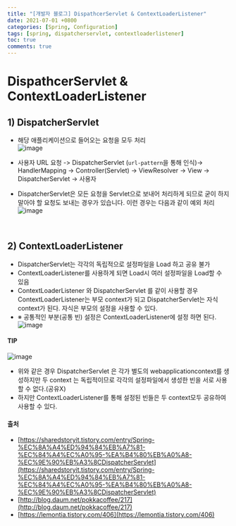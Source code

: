 ```yaml
---
title: "[개발자 블로그] DispathcerServlet & ContextLoaderListener"
date: 2021-07-01 +0800
categories: [Spring, Configuration]
tags: [spring, dispatcherservlet, contextloaderlistener]
toc: true
comments: true
---
```




# DispathcerServlet & ContextLoaderListener

## 1) DispatcherServlet

- 해당 애플리케이션으로 들어오는 요청을 모두 처리<br>
![image](https://user-images.githubusercontent.com/44339530/98519899-b7eaad00-22b4-11eb-894c-0f653a8a78e8.png)<br>

- 사용자 URL 요청 -> DispatcherServlet (`url-pattern`을 통해 인식)-> HandlerMapping -> Controller(Servlet) -> ViewResolver -> View -> DispatcherServlet -> 사용자

- DispatcherServlet은 모든 요청을 Servlet으로 보내어 처리하게 되므로 굳이 하지 말아야 할 요청도 보내는 경우가 있습니다. 이런 경우는 다음과 같이 예외 처리<br>
![image](https://user-images.githubusercontent.com/44339530/98520021-e10b3d80-22b4-11eb-84eb-1daa2d42b914.png)
<br>

## 2) ContextLoaderListener

- DispatcherServlet는 각각의 독립적으로 설정파일을 Load 하고 공유 불가
- ContextLoaderListener를 사용하게 되면 Load시 여러 설정파일을 Load할 수 있음
- ContextLoaderListener 와 DispatcherServlet 를 같이 사용할 경우 ContextLoaderListener는 부모 context가 되고 DispatcherServlet는 자식 context가 된다. 자식은 부모의 설정을 사용할 수 있다.
- ※ 공통적인 부분(공통 빈) 설정은 ContextLoaderListener에 설정 하면 된다.<br>
![image](https://user-images.githubusercontent.com/44339530/98520351-40694d80-22b5-11eb-95c7-d169fe8e1c06.png)<br>

#### TIP
![image](https://user-images.githubusercontent.com/44339530/98520744-d69d7380-22b5-11eb-9976-aabbda54a8e7.png)
<br>

- 위와 같은 경우 DispatcherServlet 은 각가 별도의 webapplicationcontext를 생성하지만 두 context 는 독립적이므로 각각의 설정파일에서 생성한 빈을 서로 사용할 수 없다.(공유X)
- 하지만 ContextLoaderListener를 통해 설정된 빈들은 두 context모두 공유하여 사용할 수 있다.

#### 출처
- [https://sharedstoryit.tistory.com/entry/Spring-%EC%8A%A4%ED%94%84%EB%A7%81-%EC%84%A4%EC%A0%95-%EA%B4%80%EB%A0%A8-%EC%9E%90%EB%A3%8CDispatcherServlet](https://sharedstoryit.tistory.com/entry/Spring-%EC%8A%A4%ED%94%84%EB%A7%81-%EC%84%A4%EC%A0%95-%EA%B4%80%EB%A0%A8-%EC%9E%90%EB%A3%8CDispatcherServlet)
- [http://blog.daum.net/pokkacoffee/217](http://blog.daum.net/pokkacoffee/217)
- [https://lemontia.tistory.com/406](https://lemontia.tistory.com/406)